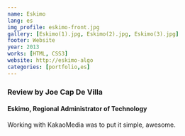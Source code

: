 ```yaml
---
name: Eskimo
lang: es
img_profile: eskimo-front.jpg
gallery: [Eskimo(1).jpg, Eskimo(2).jpg, Eskimo(3).jpg]
footer: Website
year: 2013
works: [HTML, CSS3]
website: http://eskimo-algo
categories: [portfolio,es]
---
```

<!-- Esto es un comentario en texto que no sale en la pgina -->
<!-- p: parrafo.
br: fuerza el cursor a ir a la parte inicial de la siguiente linea.
h1,h2,h3,h4,h5,h6: Para titulos, estan de mayor a menor; entre mas grande el numero, mas chico el titulo. -->
<h3>Review by Joe Cap De Villa</h3>
<h4>Eskimo, Regional Administrator of Technology</h4>
<p style="text-align: justify;font-size: 1em;">
   Working with KakaoMedia was to put it simple, awesome.
</p>